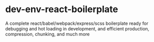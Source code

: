 # dev-env-react-boilerplate
A complete react/babel/webpack/express/scss boilerplate ready for debugging and hot loading in development, and efficient production, compression, chunking, and much more
